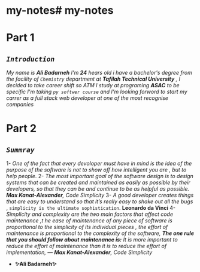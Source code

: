 # my-notes# my-notes
# Part 1
## _`Introduction`_

_My name is _**Ali Badarneh**_ I'm **_24_** hears old i have a bachelor's degree from the facility of `Chemistry` department at _**Tafilah Technical University**_ , I decided to take career shift so ATM I study at programing **ASAC** to be specific I'm taking `py softwer course` and I'm looking forword to start my carrer as a full stack web developer at one of the most recognise companies_
# Part 2
## _`Summray`_
1- _One of the fact that every devoloper must have in mind is the idea of the purpose of the software is not to show off how intelligent you are , but to help people_.
2- _The most important goal of the software design is to design systems that can be created and maintained as easily as possible by their developers, so that they can be and continue to be as helpful as possible. **Max Kanat-Alexander**, Code Simplicity_
3- _A good developer creates things that are easy to understand so that it’s really easy to shake out all the bugs_ , `simplicity is the ultimate sophistication`. **Leonardo da Vinci**
4- _Simplicity and complexity are the two main factors that affect code maintenance ,t he ease of maintenance of any piece of software is proportional to the simplicity of its individual pieces , the effort of maintenance is proportional to the complexity of the software,
**The one rule that you should follow about maintenance is:**
It is more important to reduce the effort of maintenance than it is to reduce the effort of implementation,
— **Max Kanat-Alexander**, Code Simplicity_
- **✨Ali Badarneh✨**
